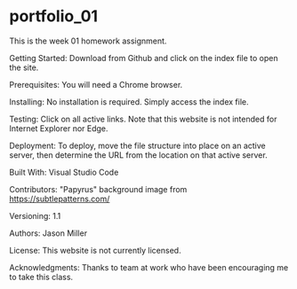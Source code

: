 # portfolio_01

This is the week 01 homework assignment.

Getting Started: Download from Github and click on the index file to open the site.

Prerequisites: You will need a Chrome browser.

Installing: No installation is required. Simply access the index file.

Testing: Click on all active links. Note that this website is not intended for Internet Explorer nor Edge.

Deployment: To deploy, move the file structure into place on an active server, then determine the URL from the location on that active server.

Built With: Visual Studio Code

Contributors: "Papyrus" background image from https://subtlepatterns.com/

Versioning: 1.1

Authors: Jason Miller

License: This website is not currently licensed.

Acknowledgments: Thanks to team at work who have been encouraging me to take this class.

